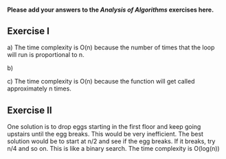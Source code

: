 #### Please add your answers to the ***Analysis of  Algorithms*** exercises here.

## Exercise I

a) The time complexity is O(n) because the number of times that the loop will run is proportional to n. 


b)


c) The time complexity is O(n) because the function will get called approximately n times. 

## Exercise II

One solution is to drop eggs starting in the first floor and keep going upstairs until the egg breaks. This would be very inefficient. The best solution would be to start at n/2 and see if the egg breaks. If it breaks, try n/4 and so on. This is like a binary search. The time complexity is O(log(n))
